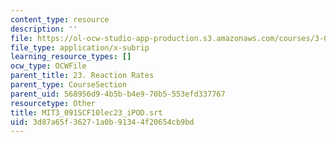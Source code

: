 ```yaml
---
content_type: resource
description: ''
file: https://ol-ocw-studio-app-production.s3.amazonaws.com/courses/3-091sc-introduction-to-solid-state-chemistry-fall-2010/3d87a65f36271a0b91344f20654cb9bd_MIT3_091SCF10lec23_iPOD.srt
file_type: application/x-subrip
learning_resource_types: []
ocw_type: OCWFile
parent_title: 23. Reaction Rates
parent_type: CourseSection
parent_uid: 568956d9-4b5b-b4e9-70b5-553efd337767
resourcetype: Other
title: MIT3_091SCF10lec23_iPOD.srt
uid: 3d87a65f-3627-1a0b-9134-4f20654cb9bd
---
```

